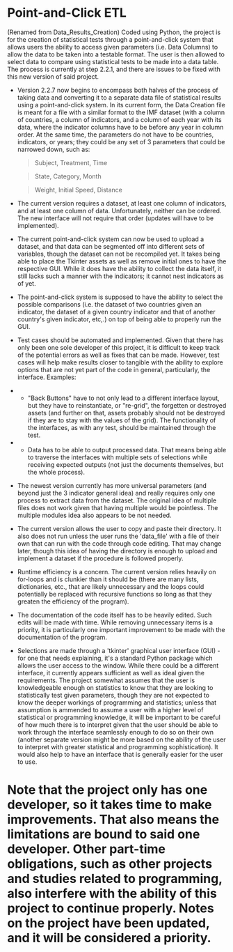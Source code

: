 # Point-and-Click ETL
(Renamed from Data_Results_Creation)
Coded using Python, the project is for the creation of statistical tests through a point-and-click system that allows users the ability to access given parameters (i.e. Data Columns) to allow the data to be taken into a testable format. The user is then allowed to select data to compare using statistical tests to be made into a data table.
The process is currently at step 2.2.1, and there are issues to be fixed with this new version of said project.
- Version 2.2.7 now begins to encompass both halves of the process of taking data and converting it to a separate data file of statistical results using a point-and-click system. In its current form, the Data Creation file is meant for a file with a similar format to the IMF dataset (with a column of countries, a column of indicators, and a column of each year with its data, where the indicator columns have to be before any year in column order. At the same time, the parameters do not have to be countries, indicators, or years; they could be any set of 3 parameters that could be narrowed down, such as:
  > Subject, Treatment, Time
  
  > State, Category, Month
  
  > Weight, Initial Speed, Distance
- The current version requires a dataset, at least one column of indicators, and at least one column of data. Unfortunately, neither can be ordered. The new interface will not require that order (updates will have to be implemented).
- The current point-and-click system can now be used to upload a dataset, and that data can be segmented off into different sets of variables, though the dataset can not be recompiled yet. It takes being able to place the Tkinter assets as well as remove initial ones to have the respective GUI. While it does have the ability to collect the data itself, it still lacks such a manner with the indicators; it cannot nest indicators as of yet.
- The point-and-click system is supposed to have the ability to select the possible comparisons (i.e. the dataset of two countries given an indicator, the dataset of a given country indicator and that of another country's given indicator, etc,.) on top of being able to properly run the GUI.
- Test cases should be automated and implemented. Given that there has only been one sole developer of this project, it is difficult to keep track of the potential errors as well as fixes that can be made. However, test cases will help make results closer to tangible with the ability to explore options that are not yet part of the code in general, particularly, the interface. Examples:
- + "Back Buttons" have to not only lead to a different interface layout, but they have to reinstantiate, or "re-grid", the forgetten or destroyed assets (and further on that, assets probably should not be destroyed if they are to stay with the values of the grid). The functionality of the interfaces, as with any test, should be maintained through the test.
- + Data has to be able to output processed data. That means being able to traverse the interfaces with multiple sets of selections while receiving expected outputs (not just the documents themselves, but the whole process).
- The newest version currently has more universal parameters (and beyond just the 3 indicator general idea) and really requires only one process to extract data from the dataset. The original idea of multiple files does not work given that having multiple would be pointless. The multiple modules idea also appears to be not needed.
- The current version allows the user to copy and paste their directory. It also does not run unless the user runs the 'data_file' with a file of their own that can run with the code through code editing. That may change later, though this idea of having the directory is enough to upload and implement a dataset if the procedure is followed properly.
- Runtime efficiency is a concern. The current version relies heavily on for-loops and is clunkier than it should be (there are many lists, dictionaries, etc., that are likely unnecessary and the loops could potentially be replaced with recursive functions so long as that they greaten the efficiency of the program).
- The documentation of the code itself has to be heavily edited. Such edits will be made with time. While removing unnecessary items is a priority, it is particularly one important improvement to be made with the documentation of the program.
- Selections are made through a 'tkinter' graphical user interface (GUI) - for one that needs explaining, it's a standard Python package which allows the user access to the window. While there could be a different interface, it currently appears sufficient as well as ideal given the requirements. The project somewhat assumes that the user is knowledgeable enough on statistics to know that they are looking to statistically test given parameters, though they are not expected to know the deeper workings of programming and statistics; unless that assumption is ammended to assume a user with a higher level of statistical or programming knowledge, it will be important to be careful of how much there is to interpret given that the user should be able to work through the interface seamlessly enough to do so on their own (another separate version might be more based on the ability of the user to interpret with greater statistical and programming sophistication). It would also help to have an interface that is generally easier for the user to use.
# Note that the project only has one developer, so it takes time to make improvements. That also means the limitations are bound to said one developer. Other part-time obligations, such as other projects and studies related to programming, also interfere with the ability of this project to continue properly. Notes on the project have been updated, and it will be considered a priority.
